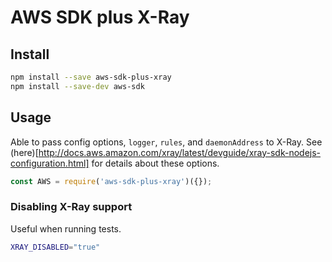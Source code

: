 # AWS SDK plus X-Ray

## Install

```bash
npm install --save aws-sdk-plus-xray
npm install --save-dev aws-sdk
```

## Usage
Able to pass config options, `logger`, `rules`, and `daemonAddress` to X-Ray. See (here)[http://docs.aws.amazon.com/xray/latest/devguide/xray-sdk-nodejs-configuration.html] for details about these options.

```js
const AWS = require('aws-sdk-plus-xray')({});
```

### Disabling X-Ray support

Useful when running tests.

```bash
XRAY_DISABLED="true"
```
